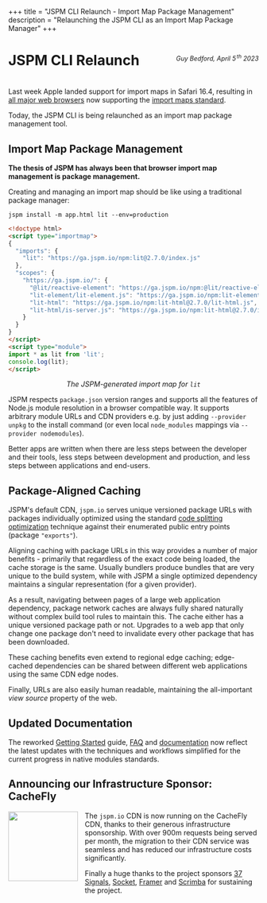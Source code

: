 +++
title = "JSPM CLI Relaunch - Import Map Package Management"
description = "Relaunching the JSPM CLI as an Import Map Package Manager"
+++

# JSPM CLI Relaunch

<p style="text-align: right; margin-top: -4em; margin-bottom: 4em; font-size: 0.9em;"><em>Guy Bedford, April 5<sup style="padding-left:0.15em">th</sup> 2023</em></p>

Last week Apple landed support for import maps in Safari 16.4, resulting in [all major web browsers](https://caniuse.com/import-maps) now supporting the [import maps standard](https://github.com/WICG/import-maps).

Today, the JSPM CLI is being relaunched as an import map package management tool.

## Import Map Package Management

**The thesis of JSPM has always been that browser import map management is package management.**

Creating and managing an import map should be like using a traditional package manager:

```
jspm install -m app.html lit --env=production
```

```html
<!doctype html>
<script type="importmap">
{
  "imports": {
    "lit": "https://ga.jspm.io/npm:lit@2.7.0/index.js"
  },
  "scopes": {
    "https://ga.jspm.io/": {
      "@lit/reactive-element": "https://ga.jspm.io/npm:@lit/reactive-element@1.6.1/reactive-element.js",
      "lit-element/lit-element.js": "https://ga.jspm.io/npm:lit-element@3.3.0/lit-element.js",
      "lit-html": "https://ga.jspm.io/npm:lit-html@2.7.0/lit-html.js",
      "lit-html/is-server.js": "https://ga.jspm.io/npm:lit-html@2.7.0/is-server.js"
    }
  }
}
</script>
<script type="module">
import * as lit from 'lit';
console.log(lit);
</script>
```
<p style="text-align: center"><em>The JSPM-generated import map for <code>lit</code></em></p>

JSPM respects `package.json` version ranges and supports all the features of Node.js module resolution in a browser compatible way. It supports arbitrary module URLs and CDN providers e.g. by just adding `--provider unpkg` to the install command (or even local `node_modules` mappings via `--provider nodemodules`).

Better apps are written when there are less steps between the developer and their tools, less steps between development and production, and less steps between applications and end-users.

## Package-Aligned Caching

JSPM's default CDN, `jspm.io` serves unique versioned package URLs with packages individually optimized using the standard [code splitting optimization](/cdn/jspm-io#package-optimization) technique against their enumerated public entry points (package `"exports"`).

Aligning caching with package URLs in this way provides a number of major benefits - primarily that regardless of the exact code being loaded, the cache storage is the same. Usually bundlers produce bundles that are very unique to the build system, while with JSPM a single optimized dependency maintains a singular representation (for a given provider).

As a result, navigating between pages of a large web application dependency, package network caches are always fully shared naturally without complex build tool rules to maintain this. The cache either has a unique versioned package path or not. Upgrades to a web app that only change one package don't need to invalidate every other package that has been downloaded.

These caching benefits even extend to regional edge caching; edge-cached dependencies can be shared between different web applications using the same CDN edge nodes.

Finally, URLs are also easily human readable, maintaining the all-important _view source_ property of the web.

## Updated Documentation

The reworked [Getting Started](/getting-started) guide, [FAQ](/faq) and [documentation](/docs/jspm-cli) now reflect the latest updates with the techniques and workflows simplified for the current progress in native modules standards.

## Announcing our Infrastructure Sponsor: CacheFly

<a href="https://www.cachefly.com/"><img src="cachefly.png" style="width: 10em; float: left; margin-right: 1em; margin-bottom: 1em;" /></a>

The `jspm.io` CDN is now running on the CacheFly CDN, thanks to their generous infrastructure sponsorship. With over 900m requests being served per month, the migration to their CDN service was seamless and has reduced our infrastructure costs significantly.

Finally a huge thanks to the project sponsors [37 Signals](https://37signals.com), [Socket](https://socket.dev), [Framer](https://framer.com) and [Scrimba](https://scrimba.com) for sustaining the project.

<br />
